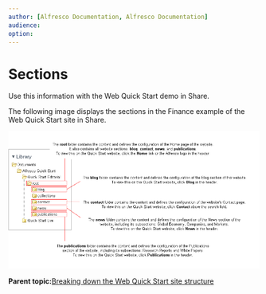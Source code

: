 ```yaml
---
author: [Alfresco Documentation, Alfresco Documentation]
audience: 
option: 
---
```


# Sections

Use this information with the Web Quick Start demo in Share.

The following image displays the sections in the Finance example of the Web Quick Start site in Share.

![Section structure](../images/qs-tree-2-sections.png)

**Parent topic:**[Breaking down the Web Quick Start site structure](../references/qs-ref-anatomy.md)

